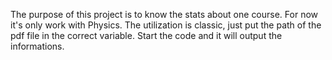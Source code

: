 The purpose of this project is to know the stats about one course. For now it's only work with Physics. 
The utilization is classic, just put the path of the pdf file in the correct variable. Start the code and it will output the informations.
